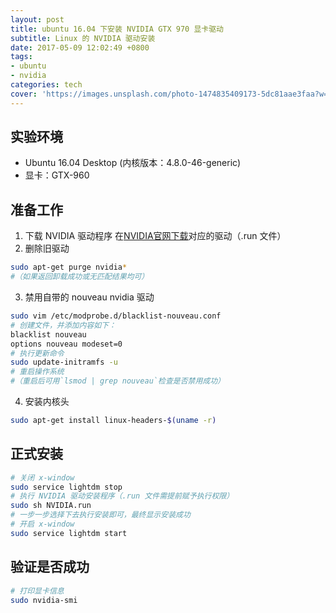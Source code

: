 ```yaml
---
layout: post
title: ubuntu 16.04 下安装 NVIDIA GTX 970 显卡驱动
subtitle: Linux 的 NVIDIA 驱动安装
date: 2017-05-09 12:02:49 +0800
tags:
- ubuntu
- nvidia
categories: tech
cover: 'https://images.unsplash.com/photo-1474835409173-5dc81aae3faa?w=1600&h=900'
---
```

## 实验环境

- Ubuntu 16.04 Desktop (内核版本：4.8.0-46-generic)
- 显卡：GTX-960

## 准备工作

1. 下载 NVIDIA 驱动程序
在[NVIDIA官网下载](http://www.nvidia.cn/Download/index.aspx?lang=cn)对应的驱动（.run 文件）
2. 删除旧驱动
```bash
sudo apt-get purge nvidia*
#（如果返回卸载成功或无匹配结果均可）
```
3. 禁用自带的 nouveau nvidia 驱动
```bash
sudo vim /etc/modprobe.d/blacklist-nouveau.conf
# 创建文件，并添加内容如下：
blacklist nouveau
options nouveau modeset=0
# 执行更新命令
sudo update-initramfs -u
# 重启操作系统
#（重启后可用`lsmod | grep nouveau`检查是否禁用成功）
```
4. 安装内核头
```bash
sudo apt-get install linux-headers-$(uname -r)
```

## 正式安装

```bash
# 关闭 x-window
sudo service lightdm stop
# 执行 NVIDIA 驱动安装程序（.run 文件需提前赋予执行权限）
sudo sh NVIDIA.run
# 一步一步选择下去执行安装即可，最终显示安装成功
# 开启 x-window
sudo service lightdm start
```

## 验证是否成功

```bash
# 打印显卡信息
sudo nvidia-smi
```